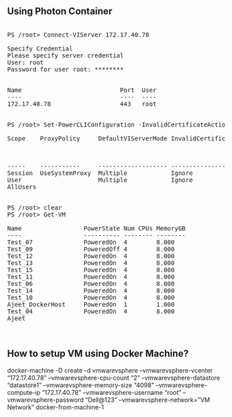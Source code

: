 
## Using Photon Container
<pre>

PS /root> Connect-VIServer 172.17.40.78

Specify Credential
Please specify server credential
User: root
Password for user root: ********


Name                           Port  User
----                           ----  ----
172.17.40.78                   443   root


PS /root> Set-PowerCLIConfiguration -InvalidCertificateAction ignore -confirm:$false

Scope    ProxyPolicy     DefaultVIServerMode InvalidCertificateAction  Display
                                                                       Depreca
                                                                       tionWar
                                                                       nings
-----    -----------     ------------------- ------------------------  -------
Session  UseSystemProxy  Multiple            Ignore                    True
User                     Multiple            Ignore
AllUsers


PS /root> clear
PS /root> Get-VM

Name                 PowerState Num CPUs MemoryGB
----                 ---------- -------- --------
Test_07              PoweredOn  4        8.000
Test_09              PoweredOff 4        8.000
Test_12              PoweredOn  4        8.000
Test_13              PoweredOn  4        8.000
Test_15              PoweredOn  4        8.000
Test_11              PoweredOn  4        8.000
Test_06              PoweredOn  4        8.000
Test_14              PoweredOn  4        8.000
Test_10              PoweredOn  4        8.000
Ajeet_DockerHost     PoweredOn  1        1.000
Test_04              PoweredOn  4        8.000
Ajeet


</pre>
## How to setup VM using Docker Machine?


docker-machine -D create -d vmwarevsphere –vmwarevsphere-vcenter “172.17.40.78” –vmwarevsphere-cpu-count “2”   –vmwarevsphere-datastore “datastore1”  –vmwarevsphere-memory-size
“4098” –vmwarevsphere-compute-ip “172.17.40.78” –vmwarevsphere-username “root” –vmwarevsphere-password “Dell@123” –vmwarevsphere-network=”VM
Network” docker-from-machine-1
